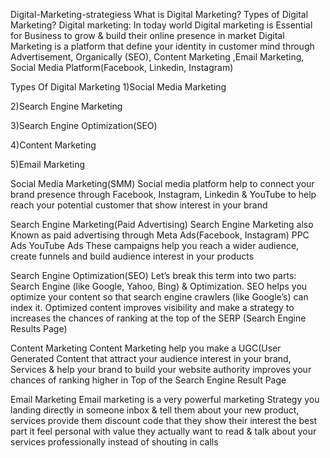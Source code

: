 Digital-Marketing-strategiess
What is Digital Marketing? Types of Digital Marketing?
Digital marketing: In today world Digital marketing is Essential for Business to grow & build their online presence in market Digital Marketing is a platform that define your identity in customer mind through Advertisement, Organically (SEO), Content Marketing ,Email Marketing, Social Media Platform(Facebook, Linkedin, Instagram)

Types Of Digital Marketing 1)Social Media Marketing

2)Search Engine Marketing

3)Search Engine Optimization(SEO)

4)Content Marketing

5)Email Marketing

Social Media Marketing(SMM) Social media platform help to connect your brand presence through Facebook, Instagram, Linkedin & YouTube to help reach your potential customer that show interest in your brand

Search Engine Marketing(Paid Advertising) Search Engine Marketing also Known as paid advertising through Meta Ads(Facebook, Instagram) PPC Ads YouTube Ads These campaigns help you reach a wider audience, create funnels and build audience interest in your products

Search Engine Optimization(SEO) Let’s break this term into two parts: Search Engine (like Google, Yahoo, Bing) & Optimization. SEO helps you optimize your content so that search engine crawlers (like Google’s) can index it. Optimized content improves visibility and make a strategy to increases the chances of ranking at the top of the SERP (Search Engine Results Page)

Content Marketing Content Marketing help you make a UGC(User Generated Content that attract your audience interest in your brand, Services & help your brand to build your website authority improves your chances of ranking higher in Top of the Search Engine Result Page

Email Marketing Email marketing is a very powerful marketing Strategy you landing directly in someone inbox & tell them about your new product, services provide them discount code that they show their interest the best part it feel personal with value they actually want to read & talk about your services professionally instead of shouting in calls
